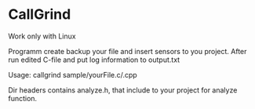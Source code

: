 # CallGrind

Work only with Linux

Programm create backup your file and insert sensors to you project. After run edited C-file and put log information to output.txt

Usage: callgrind sample/yourFile.c/.cpp

Dir headers contains analyze.h, that include to your project for analyze function.
